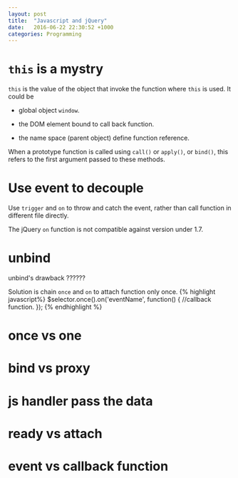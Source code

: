 ```yaml
---
layout: post
title:  "Javascript and jQuery"
date:   2016-06-22 22:30:52 +1000
categories: Programming
---
```


`this` is a mystry
==================

`this` is the value of the object that invoke the function where `this` is used. It could be

- global object `window`.

- the DOM element bound to call back function.
  
- the name space (parent object) define function reference.

When a prototype function is called using `call()` or `apply()`, or `bind()`, this refers to the first argument passed to these methods. 

Use event to decouple
=====================

Use `trigger` and `on` to throw and catch the event, rather than call function in different file directly. 
 
The jQuery `on` function is not compatible against version under 1.7.

unbind
======
unbind's drawback ??????

Solution is chain `once` and `on` to attach function only once.
{% highlight javascript%}
  $selector.once().on('eventName', function() {
    //callback function.
  });
{% endhighlight %}

once vs one
===========

bind vs proxy
=============

js handler pass the data
========================

ready vs attach
===============


event vs callback function
==========================
